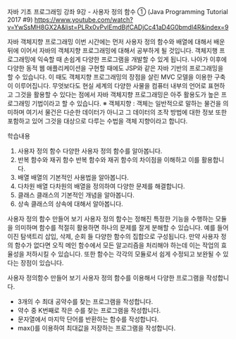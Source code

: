 자바 기초 프로그래밍 강좌 9강 - 사용자 정의 함수 ① (Java Programming Tutorial 2017 #9)
https://www.youtube.com/watch?v=YwSsMH8GX2A&list=PLRx0vPvlEmdBjfCADjCc41aD4G0bmdl4R&index=9

자바 객체지향 프로그래밍
이번 시간에는 먼저 사용자 정의 함수와 배열에 대해서 배운 뒤에 이어서 자바의 객체지향 프로그래밍에 대해서 공부하게 될 것입니다.
객체지행 프로그래밍에 익숙할 때 손쉽게 다양한 프로그램을 개발할 수 있게 됩니다.
나아가 이후에 다양한 동적 웹 애플리케이션을 구현할 때에도 JSP와 같은 자바 기반의 프로그래밍을 할 수 있습니다.
이 때도 객체지향 프로그래밍의 장점을 살린 MVC 모델을 이용한 구축이 이루어집니다.
무엇보다도 현실 세계의 다양한 사물을 컴퓨터 내부의 언어로 표현하고 그것을 활용할 수 있다는 점에서 자바 객체지향 프로그래밍은 아주 활용도가 높은 프로그래밍 기법이라고 할 수 있습니다.
※ 객체지향 : 객체는 일반적으로 말하는 물건을 의미하며 여기서 물건은 다순한 데이터가 아니고 그 데이터의 조작 방법에 대한 정보
또한 포함하고 있어 그것을 대상으로 다루는 수법을 객체 지향이라고 합니다.

학습내용
1. 사용자 정의 함수
다양한 사용자 정의 함수를 알아봅니다.
2. 반복 함수와 재귀 함수
반복 함수와 재귀 함수의 차이점을 이해하고 이를 활용합니다.
3. 배열
배열의 기본적인 사용법을 알아봅니다.
4. 다차원 배열
다차원의 배열을 정의하여 다양한 문제를 해결합니다.
5. 클래스
클래스의 기본적인 개념을 알아봅니다.
6. 상속
클래스의 상속에 대해서 알아봅니다.

사용자 정의 함수
만들어 보기
사용자 정의 함수는 정해진 특정한 기능을 수행하는 모듈을 의미하며 함수를 적절히 활용하면 하나의 문제를 잘게 분해할 수 있습니다.
예를 들어 이진 탐색트리 삽입, 삭제, 순회 들 다양한 함수의 집합으로 구성됩니다.
만약 사용자 정의 함수가 없다면 오직 메인 함수에서 모든 알고리즘을 처리해야 하는데 이는 작업의 효율성을 저하시킬 수 있습니다.
또한 함수는 각각의 모듈로서 쉽게 수정되고 보완될 수 있다는 장점이 있습니다.

사용자 정의함수
만들어 보기
사용자 정의 함수를 이용해서 다양한 프로그램을 작성합니다.
- 3개의 수 최대 공약수를 찾는 프로그램을 작성합니다.
- 약수 중 K번째로 작은 수를 찾는 프로그램을 작성합니다.
- 문자열에서 마지막 단어를 반환하는 함수를 작성합니다.
- max()를 이용하여 최대값을 저장하는 프로그램을 작성합니다.